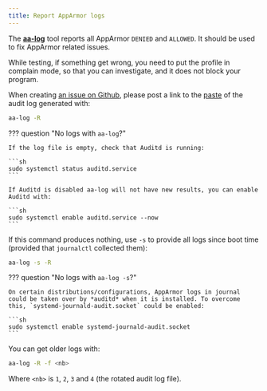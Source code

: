 ```yaml
---
title: Report AppArmor logs
---
```


The **[aa-log](usage.md#apparmor-log)** tool reports all AppArmor `DENIED` and `ALLOWED`. It should be used to fix AppArmor related issues.

While testing, if something get wrong, you need to put the profile in complain mode, so that you can investigate, and it does not block your program.

When creating [an issue on Github][newissue], please post a link to the [paste] of the audit log generated with:
```sh
aa-log -R
```

??? question "No logs with `aa-log`?"

    If the log file is empty, check that Auditd is running:

    ```sh
    sudo systemctl status auditd.service
    ```

    If Auditd is disabled aa-log will not have new results, you can enable Auditd with:

    ```sh
    sudo systemctl enable auditd.service --now
    ```

If this command produces nothing, use `-s` to provide all logs since boot time (provided that `journalctl` collected them):
```sh
aa-log -s -R
```

??? question "No logs with `aa-log -s`?"

    On certain distributions/configurations, AppArmor logs in journal could be taken over by *auditd* when it is installed. To overcome this, `systemd-journald-audit.socket` could be enabled:

    ```sh
    sudo systemctl enable systemd-journald-audit.socket
    ```

You can get older logs with:

```sh
aa-log -R -f <nb>
```
Where `<nb>` is `1`, `2`, `3` and `4` (the rotated audit log file).

[newissue]: https://github.com/roddhjav/apparmor.d/issues/new
[paste]: https://pastebin.com/
